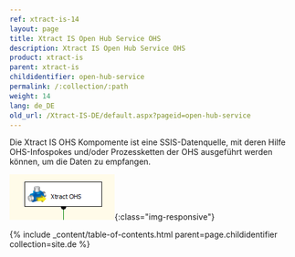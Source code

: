 ```yaml
---
ref: xtract-is-14
layout: page
title: Xtract IS Open Hub Service OHS
description: Xtract IS Open Hub Service OHS
product: xtract-is
parent: xtract-is
childidentifier: open-hub-service
permalink: /:collection/:path
weight: 14
lang: de_DE
old_url: /Xtract-IS-DE/default.aspx?pageid=open-hub-service
---
```


Die Xtract IS OHS Kompomente ist eine SSIS-Datenquelle, mit deren Hilfe OHS-Infospokes und/oder Prozessketten der OHS ausgeführt werden können, um die Daten zu empfangen.

![OHS](/img/content/OHS.png){:class="img-responsive"}

{% include _content/table-of-contents.html parent=page.childidentifier collection=site.de %}